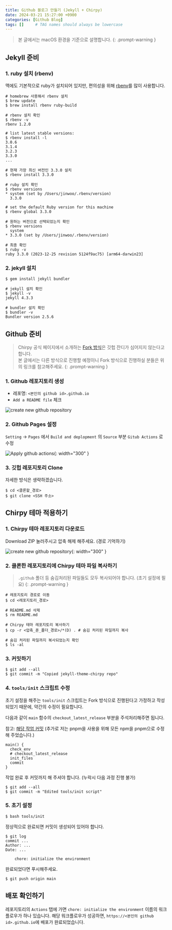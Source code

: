 ```yaml
---
title: Github 블로그 만들기 (Jekyll + Chirpy)
date: 2024-03-21 15:27:00 +0900
categories: [Github Blog]
tags: []     # TAG names should always be lowercase
---
```


> 본 글에서는 macOS 환경을 기준으로 설명합니다.
{: .prompt-warning }

## Jekyll 준비

### 1. ruby 설치 (rbenv)

맥에도 기본적으로 ruby가 설치되어 있지만, 편의성을 위해 [rbenv](https://github.com/rbenv/rbenv)를 많이 사용합니다.

```shell
# homebrew 사용해서 rbenv 설치
$ brew update
$ brew install rbenv ruby-build

# rbenv 설치 확인
$ rbenv -v
rbenv 1.2.0

# list latest stable versions:
$ rbenv install -l
3.0.6
3.1.4
3.2.3
3.3.0
...

# 현재 가장 최신 버전인 3.3.0 설치
$ rbenv install 3.3.0

# ruby 설치 확인
$ rbenv versions
* system (set by /Users/jinwoo/.rbenv/version)
  3.3.0

# set the default Ruby version for this machine
$ rbenv global 3.3.0

# 원하는 버전으로 선택되었는지 확인
$ rbenv versions
  system
* 3.3.0 (set by /Users/jinwoo/.rbenv/version)

# 최종 확인
$ ruby -v
ruby 3.3.0 (2023-12-25 revision 5124f9ac75) [arm64-darwin23]
```

### 2. jekyll 설치

```shell
$ gem install jekyll bundler

# jekyll 설치 확인
$ jekyll -v
jekyll 4.3.3

# bundler 설치 확인
$ bundler -v
Bundler version 2.5.6
```

## Github 준비

> Chirpy 공식 페이지에서 소개하는 [Fork 방식](https://chirpy.cotes.page/posts/getting-started/#option-2-github-fork)은 깃헙 잔디가 심어지지 않는다고 합니다.  
본 글에서는 다른 방식으로 진행할 예정이니 Fork 방식으로 진행하실 분들은 위의 링크를 참고해주세요.
{: .prompt-warning }

### 1. Github 레포지토리 생성

- 레포명: `<본인의 github id>.github.io`
- `Add a README file` 체크

![create new github repository](/assets/img/posts/2024-03-21-create-github-blog/1.webp)

### 2. Github Pages 설정
`Setting` -> `Pages` 에서 `Build and deplopment` 의 `Source` 부분 `Gitub Actions` 로 수정

![Apply github actions](https://chirpy-img.netlify.app/posts/20180809/pages-source-dark.png){: width="300" }


### 3. 깃헙 레포지토리 Clone

자세한 방식은 생략하겠습니다.

```shell
$ cd <클론할_경로>
$ git clone <SSH 주소>
```

## Chirpy 테마 적용하기

### 1. Chirpy 테마 레포지토리 다운로드

Download ZIP 눌러주시고 압축 해제 해주세요. (경로 기억하기)

![create new github repository](/assets/img/posts/2024-03-21-create-github-blog/2.webp){: width="300" }

### 2. 클론한 레포지토리에 Chirpy 테마 파일 복사하기

> `.github` 폴더 등 숨김처리된 파일들도 모두 복사되어야 합니다. (초기 설정에 필요)
{: .prompt-warning }

```shell
# 레포지토리 경로로 이동
$ cd <레포지토리_경로>

# README.md 삭제
$ rm README.md

# Chirpy 테마 레포지토리 복사하기
$ cp -r <압축_푼_폴더_경로>/*(D) . # 숨김 처리된 파일까지 복사

# 숨김 처리된 파일까지 복사되었는지 확인
$ ls -al
```

### 3. 커밋하기

```shell
$ git add --all
$ git commit -m "Copied jekyll-theme-chirpy repo"
```

### 4. `tools/init` 스크립트 수정

초기 설정을 해주는 `tools/init` 스크립트는 Fork 방식으로 진행된다고 가정하고 작성되었기 때문에, 약간의 수정이 필요합니다.

다음과 같이 `main` 함수의 `checkout_latest_release` 부분을 주석처리해주면 됩니다.

참고: [해당 작업 커밋](https://github.com/jinwoo0103/jinwoo0103.github.io/commit/272ff3487daecbd72bae4191d8488138c1c71c3f)
(추가로 저는 pnpm을 사용을 위해 모든 npm을 pnpm으로 수정해 주었습니다.)

```shell
main() {
  check_env
  # checkout_latest_release
  init_files
  commit
}
```

작업 완료 후 커밋까지 해 주셔야 합니다. (누락시 다음 과정 진행 불가)
```shell
$ git add --all
$ git commit -m "Edited tools/init script"
```

### 5. 초기 설정

```shell
$ bash tools/init
```

정상적으로 완료되면 커밋이 생성되어 있어야 합니다.

```shell
$ git log
commit ...
Author: ...
Date: ...

    chore: initialize the environment

```

완료되었다면 푸시해주세요.
```shell
$ git push origin main
```

## 배포 확인하기

레포지토리의 `Actions` 탭에 가면 `chore: initialize the environment` 이름의 워크플로우가 하나 있습니다.
해당 워크플로우가 성공하면, `https://<본인의 github id>.github.io`에 배포가 완료되었습니다.
